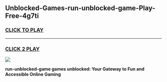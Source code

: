 
## Unblocked-Games-run-unblocked-game-Play-Free-4g7ti
<h3>
<a href="https://premium76.site?title=run-unblocked-game&ref=20A">CLICK TO PLAY</a></h3>
<hr>

<h3>
<a href="https://premium76.site?title=run-unblocked-game&ref=20A">CLICK 2 PLAY</a>
  
</h3>

<a href="https://premium76.site?title=run-unblocked-game&ref=20A"><img src="https://clearcache.store/games.png"></a>


**run-unblocked-game games unblocked: Your Gateway to Fun and Accessible Online Gaming**
